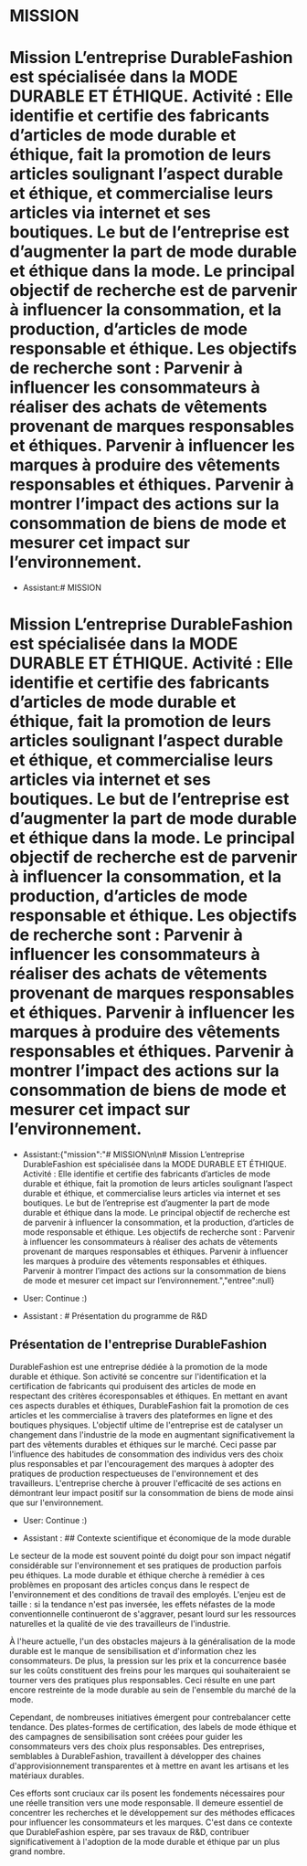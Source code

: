 # MISSION

# Mission L’entreprise DurableFashion est spécialisée dans la MODE DURABLE ET ÉTHIQUE. Activité : Elle identifie et certifie des fabricants d’articles de mode durable et éthique, fait la promotion de leurs articles soulignant l’aspect durable et éthique, et commercialise leurs articles via internet et ses boutiques. Le but de l’entreprise est d’augmenter la part de mode durable et éthique dans la mode. Le principal objectif de recherche est de parvenir à influencer la consommation, et la production, d’articles de mode responsable et éthique. Les objectifs de recherche sont : Parvenir à influencer les consommateurs à réaliser des achats de vêtements provenant de marques responsables et éthiques. Parvenir à influencer les marques à produire des vêtements responsables et éthiques. Parvenir à montrer l’impact des actions sur la consommation de biens de mode et mesurer cet impact sur l’environnement.



- Assistant:# MISSION

# Mission L’entreprise DurableFashion est spécialisée dans la MODE DURABLE ET ÉTHIQUE. Activité : Elle identifie et certifie des fabricants d’articles de mode durable et éthique, fait la promotion de leurs articles soulignant l’aspect durable et éthique, et commercialise leurs articles via internet et ses boutiques. Le but de l’entreprise est d’augmenter la part de mode durable et éthique dans la mode. Le principal objectif de recherche est de parvenir à influencer la consommation, et la production, d’articles de mode responsable et éthique. Les objectifs de recherche sont : Parvenir à influencer les consommateurs à réaliser des achats de vêtements provenant de marques responsables et éthiques. Parvenir à influencer les marques à produire des vêtements responsables et éthiques. Parvenir à montrer l’impact des actions sur la consommation de biens de mode et mesurer cet impact sur l’environnement.



- Assistant:{"mission":"# MISSION\n\n# Mission L’entreprise DurableFashion est spécialisée dans la MODE DURABLE ET ÉTHIQUE. Activité : Elle identifie et certifie des fabricants d’articles de mode durable et éthique, fait la promotion de leurs articles soulignant l’aspect durable et éthique, et commercialise leurs articles via internet et ses boutiques. Le but de l’entreprise est d’augmenter la part de mode durable et éthique dans la mode. Le principal objectif de recherche est de parvenir à influencer la consommation, et la production, d’articles de mode responsable et éthique. Les objectifs de recherche sont : Parvenir à influencer les consommateurs à réaliser des achats de vêtements provenant de marques responsables et éthiques. Parvenir à influencer les marques à produire des vêtements responsables et éthiques. Parvenir à montrer l’impact des actions sur la consommation de biens de mode et mesurer cet impact sur l’environnement.","entree":null}

- User: Continue :)

- Assistant : # Présentation du programme de R&D

## Présentation de l'entreprise DurableFashion
DurableFashion est une entreprise dédiée à la promotion de la mode durable et éthique. Son activité se concentre sur l'identification et la certification de fabricants qui produisent des articles de mode en respectant des critères écoresponsables et éthiques. En mettant en avant ces aspects durables et éthiques, DurableFashion fait la promotion de ces articles et les commercialise à travers des plateformes en ligne et des boutiques physiques. L'objectif ultime de l'entreprise est de catalyser un changement dans l'industrie de la mode en augmentant significativement la part des vêtements durables et éthiques sur le marché. Ceci passe par l'influence des habitudes de consommation des individus vers des choix plus responsables et par l'encouragement des marques à adopter des pratiques de production respectueuses de l'environnement et des travailleurs. L'entreprise cherche à prouver l'efficacité de ses actions en démontrant leur impact positif sur la consommation de biens de mode ainsi que sur l'environnement.

- User: Continue :)

- Assistant : ## Contexte scientifique et économique de la mode durable

Le secteur de la mode est souvent pointé du doigt pour son impact négatif considérable sur l'environnement et ses pratiques de production parfois peu éthiques. La mode durable et éthique cherche à remédier à ces problèmes en proposant des articles conçus dans le respect de l'environnement et des conditions de travail des employés. L'enjeu est de taille : si la tendance n'est pas inversée, les effets néfastes de la mode conventionnelle continueront de s'aggraver, pesant lourd sur les ressources naturelles et la qualité de vie des travailleurs de l'industrie.

À l'heure actuelle, l'un des obstacles majeurs à la généralisation de la mode durable est le manque de sensibilisation et d'information chez les consommateurs. De plus, la pression sur les prix et la concurrence basée sur les coûts constituent des freins pour les marques qui souhaiteraient se tourner vers des pratiques plus responsables. Ceci résulte en une part encore restreinte de la mode durable au sein de l'ensemble du marché de la mode.

Cependant, de nombreuses initiatives émergent pour contrebalancer cette tendance. Des plates-formes de certification, des labels de mode éthique et des campagnes de sensibilisation sont créées pour guider les consommateurs vers des choix plus responsables. Des entreprises, semblables à DurableFashion, travaillent à développer des chaines d'approvisionnement transparentes et à mettre en avant les artisans et les matériaux durables.

Ces efforts sont cruciaux car ils posent les fondements nécessaires pour une réelle transition vers une mode responsable. Il demeure essentiel de concentrer les recherches et le développement sur des méthodes efficaces pour influencer les consommateurs et les marques. C'est dans ce contexte que DurableFashion espère, par ses travaux de R&D, contribuer significativement à l'adoption de la mode durable et éthique par un plus grand nombre.